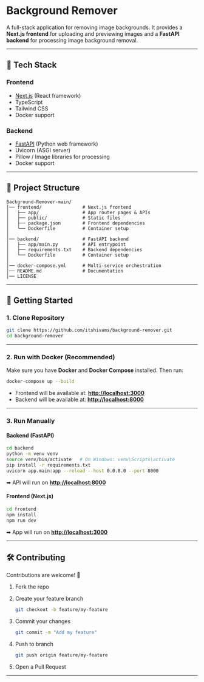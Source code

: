 # Background Remover

A full-stack application for removing image backgrounds.
It provides a **Next.js frontend** for uploading and previewing images and a **FastAPI backend** for processing image background removal.

---

## 📌 Tech Stack

### Frontend

* [Next.js](https://nextjs.org/) (React framework)
* TypeScript
* Tailwind CSS
* Docker support

### Backend

* [FastAPI](https://fastapi.tiangolo.com/) (Python web framework)
* Uvicorn (ASGI server)
* Pillow / Image libraries for processing
* Docker support

---

## 📂 Project Structure

```
Background-Remover-main/
│── frontend/               # Next.js frontend
│   ├── app/                # App router pages & APIs
│   ├── public/             # Static files
│   ├── package.json        # Frontend dependencies
│   └── Dockerfile          # Container setup
│
│── backend/                # FastAPI backend
│   ├── app/main.py         # API entrypoint
│   ├── requirements.txt    # Backend dependencies
│   └── Dockerfile          # Container setup
│
│── docker-compose.yml      # Multi-service orchestration
│── README.md               # Documentation
│── LICENSE
```

---

## 🚀 Getting Started

### 1. Clone Repository

```bash
git clone https://github.com/itshivams/background-remover.git
cd background-remover
```

---

### 2. Run with Docker (Recommended)

Make sure you have **Docker** and **Docker Compose** installed.
Then run:

```bash
docker-compose up --build
```

* Frontend will be available at: **[http://localhost:3000](http://localhost:3000)**
* Backend will be available at: **[http://localhost:8000](http://localhost:8000)**

---

### 3. Run Manually

#### Backend (FastAPI)

```bash
cd backend
python -m venv venv
source venv/bin/activate   # On Windows: venv\Scripts\activate
pip install -r requirements.txt
uvicorn app.main:app --reload --host 0.0.0.0 --port 8000
```

➡ API will run on **[http://localhost:8000](http://localhost:8000)**

#### Frontend (Next.js)

```bash
cd frontend
npm install
npm run dev
```

➡ App will run on **[http://localhost:3000](http://localhost:3000)**

---

## 🛠 Contributing

Contributions are welcome! 🎉

1. Fork the repo
2. Create your feature branch

   ```bash
   git checkout -b feature/my-feature
   ```
3. Commit your changes

   ```bash
   git commit -m "Add my feature"
   ```
4. Push to branch

   ```bash
   git push origin feature/my-feature
   ```
5. Open a Pull Request

---


